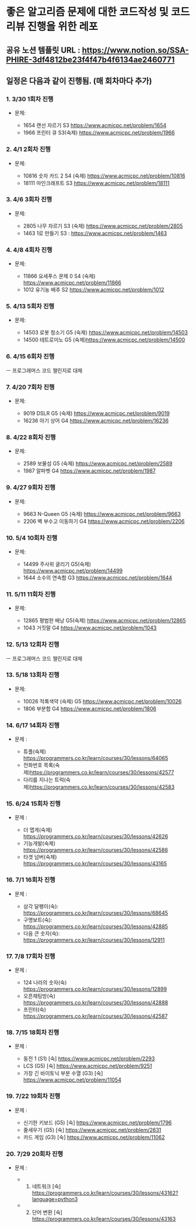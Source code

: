 # 좋은 알고리즘 문제에 대한 코드작성 및 코드리뷰 진행을 위한 레포

## 공유 노션 템플릿 URL : https://www.notion.so/SSA-PHIRE-3df4812be23f4f47b4f6134ae2460771

## 일정은 다음과 같이 진행됨. (매 회차마다 추가)

### 1. 3/30 1회차 진행

- 문제:

  - 1654 랜선 자르기 S3  https://www.acmicpc.net/problem/1654
  - 1966 프린터 큐 S3(숙제) https://www.acmicpc.net/problem/1966

### 2. 4/1 2회차 진행

- 문제:


  - 10816 숫자 카드 2 S4 (숙제) https://www.acmicpc.net/problem/10816
  - 18111 마인크래프트 S3 https://www.acmicpc.net/problem/18111

### 3. 4/6 3회차 진행

- 문제:

  - 2805 나무 자르기 S3 (숙제) https://www.acmicpc.net/problem/2805
  - 1463 1로 만들기 S3 : https://www.acmicpc.net/problem/1463

### 4. 4/8 4회차 진행

- 문제:

  - 11866 요세푸스 문제 0 S4  (숙제) https://www.acmicpc.net/problem/11866
  - 1012 유기농 배추 S2 https://www.acmicpc.net/problem/1012

### 5. 4/13 5회차 진행

- 문제:

  - 14503 로봇 청소기 G5 (숙제) https://www.acmicpc.net/problem/14503
  - 14500 테트로미노 G5 (숙제)https://www.acmicpc.net/problem/14500

### 6. 4/15 6회차 진행

ㅡ 프로그래머스 코드 챌린지로 대체

### 7. 4/20 7회차 진행

- 문제:

  - 9019 DSLR G5 (숙제) https://www.acmicpc.net/problem/9019
  - 16236 아기 상어 G4 https://www.acmicpc.net/problem/16236

### 8. 4/22 8회차 진행

- 문제:

  - 2589 보물섬 G5 (숙제) https://www.acmicpc.net/problem/2589
  - 1987 알파벳 G4 https://www.acmicpc.net/problem/1987

### 9. 4/27 9회차 진행

- 문제:

  - 9663 N-Queen G5 (숙제) https://www.acmicpc.net/problem/9663
  - 2206 벽 부수고 이동하기 G4 https://www.acmicpc.net/problem/2206


### 10. 5/4 10회차 진행

- 문제:

  - 14499 주사위 굴리기 G5(숙제) https://www.acmicpc.net/problem/14499
  - 1644 소수의 연속합 G3 https://www.acmicpc.net/problem/1644

### 11. 5/11 11회차 진행

- 문제:

  - 12865 평범한 배낭 G5(숙제) https://www.acmicpc.net/problem/12865
  - 1043 거짓말 G4 https://www.acmicpc.net/problem/1043


### 12. 5/13 12회차 진행

ㅡ 프로그래머스 코드 챌린지로 대체


### 13. 5/18 13회차 진행

- 문제:

  - 10026 적록색약 (숙제) G5 https://www.acmicpc.net/problem/10026
  - 1806 부분합 G4 https://www.acmicpc.net/problem/1806

### 14. 6/17 14회차 진행

- 문제 :

  - 튜플(숙제) https://programmers.co.kr/learn/courses/30/lessons/64065
  - 전화번호 목록(숙제)https://programmers.co.kr/learn/courses/30/lessons/42577
  - 다리를 지나는 트럭(숙제)https://programmers.co.kr/learn/courses/30/lessons/42583

### 15. 6/24 15회차 진행

- 문제 :

  - 더 맵게(숙제) https://programmers.co.kr/learn/courses/30/lessons/42626
  - 기능개발(숙제) https://programmers.co.kr/learn/courses/30/lessons/42586
  - 타겟 넘버(숙제) https://programmers.co.kr/learn/courses/30/lessons/43165

### 16. 7/1 16회차 진행

- 문제 :

  - 삼각 달팽이(숙): https://programmers.co.kr/learn/courses/30/lessons/68645
  - 구명보트(숙): https://programmers.co.kr/learn/courses/30/lessons/42885
  - 다음 큰 숫자(숙): https://programmers.co.kr/learn/courses/30/lessons/12911

### 17. 7/8 17회차 진행

- 문제 :

  - 124 나라의 숫자(숙) https://programmers.co.kr/learn/courses/30/lessons/12899
  - 오픈채팅방(숙) https://programmers.co.kr/learn/courses/30/lessons/42888
  - 프린터(숙) https://programmers.co.kr/learn/courses/30/lessons/42587

### 18. 7/15 18회차 진행

- 문제 :

  - 동전 1 (S1) [숙] https://www.acmicpc.net/problem/2293
  - LCS (G5) [숙] https://www.acmicpc.net/problem/9251
  - 가장 긴 바이토닉 부분 수열 (G3) [숙] https://www.acmicpc.net/problem/11054

### 19. 7/22 19회차 진행

- 문제 :

  - 신기한 키보드 (G5) [숙] https://www.acmicpc.net/problem/1796
  - 줄세우기 (G5) [숙] https://www.acmicpc.net/problem/2631
  - 카드 게임 (G3) [숙] https://www.acmicpc.net/problem/11062

### 20. 7/29 20회차 진행

- 문제 :

  - 1. 네트워크 [숙] https://programmers.co.kr/learn/courses/30/lessons/43162?language=python3
  - 2. 단어 변환 [숙] https://programmers.co.kr/learn/courses/30/lessons/43163
